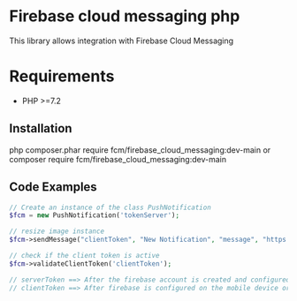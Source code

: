 # Firebase cloud messaging php
This library allows integration with Firebase Cloud Messaging

# Requirements
- PHP >=7.2

## Installation
php composer.phar require fcm/firebase_cloud_messaging:dev-main 
or
composer require fcm/firebase_cloud_messaging:dev-main

## Code Examples

```php
// Create an instance of the class PushNotification
$fcm = new PushNotification('tokenServer');

// resize image instance
$fcm->sendMessage("clientToken", "New Notification", "message", "https://amappzing.com.br/bundles/app/backend/img/favicon.png", ['body' => 'sending a message'])

// check if the client token is active
$fcm->validateClientToken('clientToken');

// serverToken ==> After the firebase account is created and configured, the token that it returns is the one that should be used here
// clientToken ==> After firebase is configured on the mobile device or the website in charge of displaying push notifications, they will return a token, this will be the one that should be used here
```
